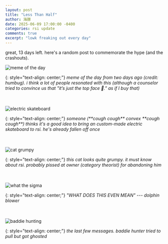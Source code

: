 ```yaml
---
layout: post
title: "Less Than Half"
author: 海豚
date: 2025-06-09 17:00:00 -0400
categories: rsi update
comments: true
excerpt: "lowk freaking out every day"
---
```


great, 13 days left. here's a random post to commemorate the hype (and the crashouts).

![meme of the day](https://github.com/user-attachments/assets/2144a7de-d40b-460f-84a4-c1f4a7338788)

{: style="text-align: center;"}
*meme of the day from two days ago (credit: humbug). i think a lot of people resonated with this (although a counselor tried to convince us that "it’s just the top face 🙏." as if I buy that)*
<br><br><br>

![electric skateboard](https://github.com/user-attachments/assets/4bf9bf89-a259-42ef-ba6a-74fa844897f1)

{: style="text-align: center;"}
*someone (\*\*cough cough\*\* convex \*\*cough cough\*\*) thinks it's a good idea to bring an custom-made electric skateboard to rsi. he's already fallen off once*
<br><br><br>

![cat grumpy](https://github.com/user-attachments/assets/fa7add8f-88cc-4c7d-8a31-665f74b19178)

{: style="text-align: center;"}
*this cat looks quite grumpy. it must know about rsi. probably pissed at owner (category theorist) for abandoning him*
<br><br><br>

![what the sigma](https://github.com/user-attachments/assets/8004d409-e84a-44df-8e15-a1b31eb49225)

{: style="text-align: center;"}
*"WHAT DOES THIS EVEN MEAN"  --- dolphin blower*
<br><br><br>

![baddie hunting](https://github.com/user-attachments/assets/26faee55-8f7d-48bb-8163-e0a32176bb6c)

{: style="text-align: center;"}
*the last few messages. baddie hunter tried to pull but got ghosted*
